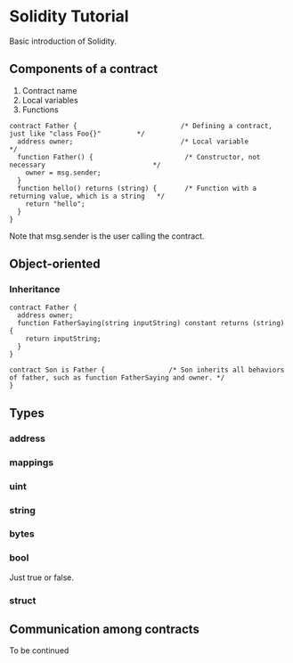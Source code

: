 # Solidity Tutorial #
Basic introduction of Solidity.

## Components of a contract ##
1. Contract name
2. Local variables
3. Functions

```solidity
contract Father {                          /* Defining a contract, just like "class Foo{}"         */
  address owner;                           /* Local variable                                       */
  function Father() {                       /* Constructor, not necessary                           */
    owner = msg.sender;
  }
  function hello() returns (string) {       /* Function with a returning value, which is a string   */
    return "hello";
  }
}
```

Note that msg.sender is the user calling the contract.

## Object-oriented ##
### Inheritance ###
```Solidity
contract Father {
  address owner;
  function FatherSaying(string inputString) constant returns (string) {
    return inputString;
  }
}

contract Son is Father {                /* Son inherits all behaviors of father, such as function FatherSaying and owner. */
}
```
## Types ##
### address ###
### mappings ###
### uint ###
### string ###
### bytes ###
### bool ###
Just true or false.
### struct ###

## Communication among contracts ##
To be continued
